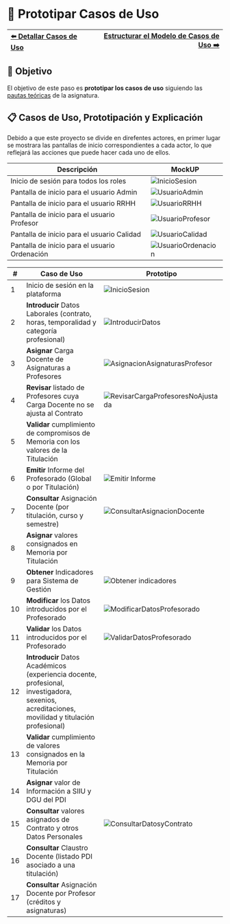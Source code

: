 # 📝 Prototipar Casos de Uso

| [⬅️ Detallar Casos de Uso](DetallarCasosDeUso.md) | [Estructurar el Modelo de Casos de Uso ➡️](EstructurarCasosDeUso.md) |
|:--|--:|

## 🎯 **Objetivo**
El objetivo de este paso es **prototipar los casos de uso** siguiendo las [pautas teóricas](https://github.com/mmasias/IdSw1/blob/main/temario/contenidos/CdU.ICdU.md) de la asignatura.

## 📋 **Casos de Uso, Prototipación y Explicación**  

Debido a que este proyecto se divide en direfentes actores, en primer lugar se mostrara las pantallas de inicio correspondientes a cada actor, lo que reflejará las acciones que puede hacer cada uno de ellos.

| **Descripción** | **MockUP** |
|-----------------|------------|
| Inicio de sesión para todos los roles | ![InicioSesion](/images/modelosUML/MockUp/Login.svg) |
| Pantalla de inicio para el usuario Admin | ![UsuarioAdmin](/images/modelosUML/MockUp/UsuarioAdmin.svg) |
| Pantalla de inicio para el usuario RRHH | ![UsuarioRRHH](/images/modelosUML/MockUp/UsuarioRRHH.svg) |
| Pantalla de inicio para el usuario Profesor | ![UsuarioProfesor](/images/modelosUML/MockUp/UsuarioProfesor.svg) |
| Pantalla de inicio para el usuario Calidad | ![UsuarioCalidad](/images/modelosUML/MockUp/UsuarioCalidad.svg) |
| Pantalla de inicio para el usuario Ordenación | ![UsuarioOrdenacion](/images/modelosUML/MockUp/UsuarioOrdenacion.svg) |



| **#** | **Caso de Uso**                                      | **Prototipo** |  
|-------|------------------------------------------------------|---------------|
| 1 | Inicio de sesión en la plataforma                                                                  | ![InicioSesion](/images/Prototipar/InicioSesion.svg) |  
| 2 | **Introducir** Datos Laborales (contrato, horas, temporalidad y categoría profesional)             | ![IntroducirDatos](/images/Prototipar/PrototiparIntroducirDatos.svg)      |
| 3 | **Asignar** Carga Docente de Asignaturas a Profesores                                              | ![AsignacionAsignaturasProfesor](/images/Prototipar/PrototiparAsignacionAsignaturasProfesor.svg)      |
| 4 | **Revisar** listado de Profesores cuya Carga Docente no se ajusta al Contrato                      | ![RevisarCargaProfesoresNoAjustada](/images/Prototipar/PrototiparRevisarProfesoresCargaNoAjustada.svg)      |
| 5 | **Validar** cumplimiento de compromisos de Memoria con los valores de la Titulación                |       |
| 6 | **Emitir** Informe del Profesorado (Global o por Titulación)                                       |   ![Emitir Informe](/images/Prototipar/PrototiparEmitirInformeProfesorado.svg)    |
| 7 | **Consultar** Asignación Docente (por titulación, curso y semestre)                                |   ![ConsultarAsignacionDocente](/images/Prototipar/PrototiparConsultarAsignacionDocente.svg)    |
| 8 | **Asignar** valores consignados en Memoria por Titulación                                          |       |
| 9 | **Obtener** Indicadores para Sistema de Gestión                                                    |  ![Obtener indicadores](/images/Prototipar/PrototiparObtenerIndicadores.svg)     |
| 10 | **Modificar** los Datos introducidos por el Profesorado                                            |![ModificarDatosProfesorado](/images/Prototipar/PrototiparModificarDatosProfesorado.svg)       |
| 11 | **Validar** los Datos introducidos por el Profesorado                                             | ![ValidarDatosProfesorado](/images/Prototipar/PrototiparValidarDatosProfesorado.svg)      |
| 12 | **Introducir** Datos Académicos (experiencia docente, profesional, investigadora, sexenios, acreditaciones, movilidad y titulación profesional) |        |
| 13 | **Validar** cumplimiento de valores consignados en la Memoria por Titulación                      |        |
| 14 | **Asignar** valor de Información a SIIU y DGU del PDI                                             |        |
| 15 | **Consultar** valores asignados de Contrato y otros Datos Personales                              | ![ConsultarDatosyContrato](/images/Prototipar/PrototiparConsultarDatosYContrato.svg)       |
| 16 | **Consultar** Claustro Docente (listado PDI asociado a una titulación)                            |        |
| 17 | **Consultar** Asignación Docente por Profesor (créditos y asignaturas)                            |        |
